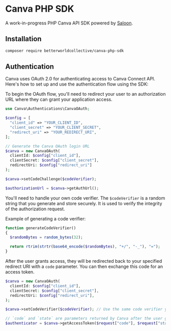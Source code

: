 # Canva PHP SDK

A work-in-progress PHP Canva API SDK powered by [Saloon](https://github.com/saloonphp/saloon).

## Installation

```bash
composer require betterworldcollective/canva-php-sdk
```

## Authentication

Canva uses OAuth 2.0 for authenticating access to Canva Connect API. Here's how to set up and use the authentication flow using the SDK:

To begin the OAuth flow, you'll need to redirect your user to an authorization URL where they can grant your application access.
```php
use Canva\Authentications\CanvaOAuth;

$config = [
  "client_id" => "YOUR_CLIENT_ID",
  "client_secret" => "YOUR_CLIENT_SECRET",
  "redirect_uri" => "YOUR_REDIRECT_URI",
];

// Generate the Canva OAuth login URL
$canva = new CanvaOAuth(
  clientId: $config["client_id"],
  clientSecret: $config["client_secret"],
  redirectUri: $config["redirect_uri"]
);

$canva->setCodeChallenge($codeVerifier); 

$authorizationUrl = $canva->getAuthUrl();
```

You'll need to handle your own code verifier. The `$codeVerifier` is a random string that you generate and store securely. It is used to verify the integrity of the authorization request.

Example of generating a code verifier:
```php
function generateCodeVerifier()
{
  $randomBytes = random_bytes(32);

  return rtrim(strtr(base64_encode($randomBytes), "+/", "-_"), "=");
}
```

After the user grants access, they will be redirected back to your specified redirect URI with a `code` parameter. You can then exchange this code for an access token.

```php
$canva = new CanvaOAuth(
  clientId: $config["client_id"],
  clientSecret: $config["client_secret"],
  redirectUri: $config["redirect_uri"],
);

$canva->setCodeVerifier($codeVerifier); // Use the same code verifier you generated earlier

// `code` and `state` are parameters returned by Canva after the user grants access
$authenticator = $canva->getAccessToken($request["code"], $request["state"]); // Store values securely
```
